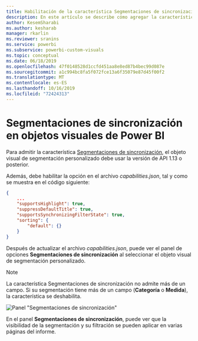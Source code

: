 ```yaml
---
title: Habilitación de la característica Segmentaciones de sincronización en objetos visuales de Power BI
description: En este artículo se describe cómo agregar la característica Segmentaciones de sincronización a objetos visuales de Power BI.
author: KesemSharabi
ms.author: kesharab
manager: rkarlin
ms.reviewer: sranins
ms.service: powerbi
ms.subservice: powerbi-custom-visuals
ms.topic: conceptual
ms.date: 06/18/2019
ms.openlocfilehash: 47f0148528d1ccfd451aa8e8ed87b4bec99d087e
ms.sourcegitcommit: a1c994bc8fa5f072fce13a6f35079e87d45f00f2
ms.translationtype: MT
ms.contentlocale: es-ES
ms.lasthandoff: 10/16/2019
ms.locfileid: "72424313"
---
```

# <a name="sync-slicers-in-power-bi-visuals"></a>Segmentaciones de sincronización en objetos visuales de Power BI

Para admitir la característica [Segmentaciones de sincronización](https://docs.microsoft.com/power-bi/desktop-slicers), el objeto visual de segmentación personalizado debe usar la versión de API 1.13 o posterior.

Además, debe habilitar la opción en el archivo *capabilities.json*, tal y como se muestra en el código siguiente:

```json
{
    ...
    "supportsHighlight": true,
    "suppressDefaultTitle": true,
    "supportsSynchronizingFilterState": true,
    "sorting": {
        "default": {}
    }
}
```

Después de actualizar el archivo *capabilities.json*, puede ver el panel de opciones **Segmentaciones de sincronización** al seleccionar el objeto visual de segmentación personalizado.

> [!NOTE]
> La característica Segmentaciones de sincronización no admite más de un campo. Si su segmentación tiene más de un campo (**Categoría** o **Medida**), la característica se deshabilita.

![Panel "Segmentaciones de sincronización"](./media/sync-slicers-panel.png)

En el panel **Segmentaciones de sincronización**, puede ver que la visibilidad de la segmentación y su filtración se pueden aplicar en varias páginas del informe.
